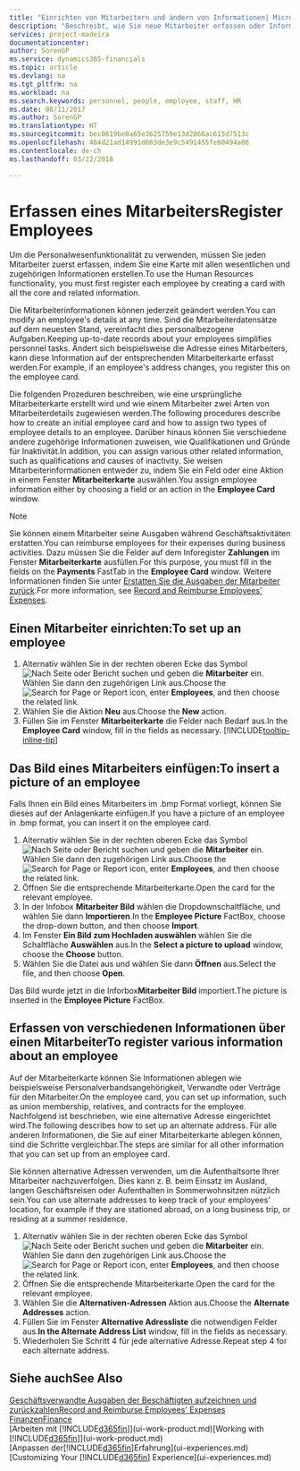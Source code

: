 ```yaml
---
title: "Einrichten von Mitarbeitern und ändern von Informationen| Microsoft Docs"
description: "Beschreibt, wie Sie neue Mitarbeiter erfassen oder Informationen für vorhandene Mitarbeiter bearbeiten."
services: project-madeira
documentationcenter: 
author: SorenGP
ms.service: dynamics365-financials
ms.topic: article
ms.devlang: na
ms.tgt_pltfrm: na
ms.workload: na
ms.search.keywords: personnel, people, employee, staff, HR
ms.date: 08/11/2017
ms.author: SorenGP
ms.translationtype: HT
ms.sourcegitcommit: bec0619be0a65e3625759e13d2866ac615d7513c
ms.openlocfilehash: 484d21ad14991d663de3e9c5491455fe60494a06
ms.contentlocale: de-ch
ms.lasthandoff: 03/22/2018

---
```

# <a name="register-employees"></a><span data-ttu-id="e6ff1-103">Erfassen eines Mitarbeiters</span><span class="sxs-lookup"><span data-stu-id="e6ff1-103">Register Employees</span></span>
<span data-ttu-id="e6ff1-104">Um die Personalwesenfunktionalität zu verwenden, müssen Sie jeden Mitarbeiter zuerst erfassen, indem Sie eine Karte mit allen wesentlichen und zugehörigen Informationen erstellen.</span><span class="sxs-lookup"><span data-stu-id="e6ff1-104">To use the Human Resources functionality, you must first register each employee by creating a card with all the core and related information.</span></span>

<span data-ttu-id="e6ff1-105">Die Mitarbeiterinformationen können jederzeit geändert werden.</span><span class="sxs-lookup"><span data-stu-id="e6ff1-105">You can modify an employee's details at any time.</span></span> <span data-ttu-id="e6ff1-106">Sind die Mitarbeiterdatensätze auf dem neuesten Stand, vereinfacht dies personalbezogene Aufgaben.</span><span class="sxs-lookup"><span data-stu-id="e6ff1-106">Keeping up-to-date records about your employees simplifies personnel tasks.</span></span> <span data-ttu-id="e6ff1-107">Ändert sich beispielsweise die Adresse eines Mitarbeiters, kann diese Information auf der entsprechenden Mitarbeiterkarte erfasst werden.</span><span class="sxs-lookup"><span data-stu-id="e6ff1-107">For example, if an employee's address changes, you register this on the employee card.</span></span>

<span data-ttu-id="e6ff1-108">Die folgenden Prozeduren beschreiben, wie eine ursprüngliche Mitarbeiterkarte erstellt wird und wie einem Mitarbeiter zwei Arten von Mitarbeiterdetails zugewiesen werden.</span><span class="sxs-lookup"><span data-stu-id="e6ff1-108">The following procedures describe how to create an initial employee card and how to assign two types of employee details to an employee.</span></span> <span data-ttu-id="e6ff1-109">Darüber hinaus können Sie verschiedene andere zugehörige Informationen zuweisen, wie Qualifikationen und Gründe für Inaktivität.</span><span class="sxs-lookup"><span data-stu-id="e6ff1-109">In addition, you can assign various other related information, such as qualifications and causes of inactivity.</span></span> <span data-ttu-id="e6ff1-110">Sie weisen Mitarbeiterinformationen entweder zu, indem Sie ein Feld oder eine Aktion in einem Fenster **Mitarbeiterkarte** auswählen.</span><span class="sxs-lookup"><span data-stu-id="e6ff1-110">You assign employee information either by choosing a field or an action in the **Employee Card** window.</span></span>

> [!NOTE]  
> <span data-ttu-id="e6ff1-111">Sie können einem Mitarbeiter seine Ausgaben während Geschäftsaktivitäten erstatten.</span><span class="sxs-lookup"><span data-stu-id="e6ff1-111">You can reimburse employees for their expenses during business activities.</span></span> <span data-ttu-id="e6ff1-112">Dazu müssen Sie die Felder auf dem Inforegister **Zahlungen** im Fenster **Mitarbeiterkarte** ausfüllen.</span><span class="sxs-lookup"><span data-stu-id="e6ff1-112">For this purpose, you must fill in the fields on the **Payments** FastTab in the **Employee Card** window.</span></span> <span data-ttu-id="e6ff1-113">Weitere Informationen finden Sie unter [Erstatten Sie die Ausgaben der Mitarbeiter zurück](finance-how-record-reimburse-employee-expenses.md).</span><span class="sxs-lookup"><span data-stu-id="e6ff1-113">For more information, see [Record and Reimburse Employees' Expenses](finance-how-record-reimburse-employee-expenses.md).</span></span>

## <a name="to-set-up-an-employee"></a><span data-ttu-id="e6ff1-114">Einen Mitarbeiter einrichten:</span><span class="sxs-lookup"><span data-stu-id="e6ff1-114">To set up an employee</span></span>
1. <span data-ttu-id="e6ff1-115">Alternativ wählen Sie in der rechten oberen Ecke das Symbol ![Nach Seite oder Bericht suchen](media/ui-search/search_small.png "Nach Seite oder Bericht suchen") und geben die **Mitarbeiter** ein. Wählen Sie dann den zugehörigen Link aus.</span><span class="sxs-lookup"><span data-stu-id="e6ff1-115">Choose the ![Search for Page or Report](media/ui-search/search_small.png "Search for Page or Report icon") icon, enter **Employees**, and then choose the related link.</span></span>
2. <span data-ttu-id="e6ff1-116">Wählen Sie die Aktion **Neu** aus.</span><span class="sxs-lookup"><span data-stu-id="e6ff1-116">Choose the **New** action.</span></span>
3. <span data-ttu-id="e6ff1-117">Füllen Sie im Fenster **Mitarbeiterkarte** die Felder nach Bedarf aus.</span><span class="sxs-lookup"><span data-stu-id="e6ff1-117">In the **Employee Card** window, fill in the fields as necessary.</span></span> [!INCLUDE[tooltip-inline-tip](includes/tooltip-inline-tip_md.md)]

## <a name="to-insert-a-picture-of-an-employee"></a><span data-ttu-id="e6ff1-118">Das Bild eines Mitarbeiters einfügen:</span><span class="sxs-lookup"><span data-stu-id="e6ff1-118">To insert a picture of an employee</span></span>
<span data-ttu-id="e6ff1-119">Falls Ihnen ein Bild eines Mitarbeiters im .bmp Format vorliegt,  können Sie dieses auf der Anlagenkarte einfügen.</span><span class="sxs-lookup"><span data-stu-id="e6ff1-119">If you have a picture of an employee in .bmp format, you can insert it on the employee card.</span></span>

1. <span data-ttu-id="e6ff1-120">Alternativ wählen Sie in der rechten oberen Ecke das Symbol ![Nach Seite oder Bericht suchen](media/ui-search/search_small.png "Nach Seite oder Bericht suchen") und geben die **Mitarbeiter** ein. Wählen Sie dann den zugehörigen Link aus.</span><span class="sxs-lookup"><span data-stu-id="e6ff1-120">Choose the ![Search for Page or Report](media/ui-search/search_small.png "Search for Page or Report icon") icon, enter **Employees**, and then choose the related link.</span></span>
2. <span data-ttu-id="e6ff1-121">Öffnen Sie die entsprechende Mitarbeiterkarte.</span><span class="sxs-lookup"><span data-stu-id="e6ff1-121">Open the card for the relevant employee.</span></span>
3. <span data-ttu-id="e6ff1-122">In der Infobox **Mitarbeiter Bild** wählen die Dropdownschaltfläche, und wählen Sie dann **Importieren**.</span><span class="sxs-lookup"><span data-stu-id="e6ff1-122">In the **Employee Picture** FactBox, choose the drop-down button, and then choose **Import**.</span></span>
4. <span data-ttu-id="e6ff1-123">Im Fenster **Ein Bild zum Hochladen auswählen** wählen Sie die Schaltfläche **Auswählen** aus.</span><span class="sxs-lookup"><span data-stu-id="e6ff1-123">In the **Select a picture to upload** window, choose the **Choose** button.</span></span>
5. <span data-ttu-id="e6ff1-124">Wählen Sie die Datei aus und wählen Sie dann **Öffnen** aus.</span><span class="sxs-lookup"><span data-stu-id="e6ff1-124">Select the file, and then choose **Open**.</span></span>

<span data-ttu-id="e6ff1-125">Das Bild wurde jetzt in die Inforbox**Mitarbeiter Bild** importiert.</span><span class="sxs-lookup"><span data-stu-id="e6ff1-125">The picture is inserted in the **Employee Picture** FactBox.</span></span>

## <a name="to-register-various-information-about-an-employee"></a><span data-ttu-id="e6ff1-126">Erfassen von verschiedenen Informationen über einen Mitarbeiter</span><span class="sxs-lookup"><span data-stu-id="e6ff1-126">To register various information about an employee</span></span>
<span data-ttu-id="e6ff1-127">Auf der Mitarbeiterkarte können Sie Informationen ablegen wie beispielsweise Personalverbandsangehörigkeit, Verwandte oder Verträge für den Mitarbeiter.</span><span class="sxs-lookup"><span data-stu-id="e6ff1-127">On the employee card, you can set up information, such as union membership, relatives, and contracts for the employee.</span></span> <span data-ttu-id="e6ff1-128">Nachfolgend ist beschrieben, wie eine alternative Adresse eingerichtet wird.</span><span class="sxs-lookup"><span data-stu-id="e6ff1-128">The following describes how to set up an alternate address.</span></span> <span data-ttu-id="e6ff1-129">Für alle anderen Informationen, die Sie auf einer Mitarbeiterkarte ablegen können, sind die Schritte vergleichbar.</span><span class="sxs-lookup"><span data-stu-id="e6ff1-129">The steps are similar for all other information that you can set up from an employee card.</span></span>

<span data-ttu-id="e6ff1-130">Sie können alternative Adressen verwenden, um die Aufenthaltsorte Ihrer Mitarbeiter nachzuverfolgen. Dies kann z. B. beim Einsatz im Ausland, langen Geschäftsreisen oder Aufenthalten in Sommerwohnsitzen nützlich sein.</span><span class="sxs-lookup"><span data-stu-id="e6ff1-130">You can use alternate addresses to keep track of your employees’ location, for example if they are stationed abroad, on a long business trip, or residing at a summer residence.</span></span>

1. <span data-ttu-id="e6ff1-131">Alternativ wählen Sie in der rechten oberen Ecke das Symbol ![Nach Seite oder Bericht suchen](media/ui-search/search_small.png "Nach Seite oder Bericht suchen") und geben die **Mitarbeiter** ein. Wählen Sie dann den zugehörigen Link aus.</span><span class="sxs-lookup"><span data-stu-id="e6ff1-131">Choose the ![Search for Page or Report](media/ui-search/search_small.png "Search for Page or Report icon") icon, enter **Employees**, and then choose the related link.</span></span>
2. <span data-ttu-id="e6ff1-132">Öffnen Sie die entsprechende Mitarbeiterkarte.</span><span class="sxs-lookup"><span data-stu-id="e6ff1-132">Open the card for the relevant employee.</span></span>
3. <span data-ttu-id="e6ff1-133">Wählen Sie die **Alternativen-Adressen** Aktion aus.</span><span class="sxs-lookup"><span data-stu-id="e6ff1-133">Choose the **Alternate Addresses** action.</span></span>
4. <span data-ttu-id="e6ff1-134">Füllen Sie im Fenster **Alternative Adressliste** die notwendigen Felder aus.</span><span class="sxs-lookup"><span data-stu-id="e6ff1-134">**In the Alternate Address List** window, fill in the fields as necessary.</span></span>
5. <span data-ttu-id="e6ff1-135">Wiederholen Sie Schritt 4 für jede alternative Adresse.</span><span class="sxs-lookup"><span data-stu-id="e6ff1-135">Repeat step 4 for each alternate address.</span></span>

## <a name="see-also"></a><span data-ttu-id="e6ff1-136">Siehe auch</span><span class="sxs-lookup"><span data-stu-id="e6ff1-136">See Also</span></span>
[<span data-ttu-id="e6ff1-137">Geschäftsverwandte Ausgaben der Beschäftigten aufzeichnen und zurückzahlen</span><span class="sxs-lookup"><span data-stu-id="e6ff1-137">Record and Reimburse Employees' Expenses</span></span>](finance-how-record-reimburse-employee-expenses.md)  
[<span data-ttu-id="e6ff1-138">Finanzen</span><span class="sxs-lookup"><span data-stu-id="e6ff1-138">Finance</span></span>](finance.md)  
<span data-ttu-id="e6ff1-139">[Arbeiten mit [!INCLUDE[d365fin](includes/d365fin_md.md)]](ui-work-product.md)</span><span class="sxs-lookup"><span data-stu-id="e6ff1-139">[Working with [!INCLUDE[d365fin](includes/d365fin_md.md)]](ui-work-product.md)</span></span>  
<span data-ttu-id="e6ff1-140">[Anpassen der[!INCLUDE[d365fin](includes/d365fin_md.md)]Erfahrung](ui-experiences.md)</span><span class="sxs-lookup"><span data-stu-id="e6ff1-140">[Customizing Your [!INCLUDE[d365fin](includes/d365fin_md.md)] Experience](ui-experiences.md)</span></span>


